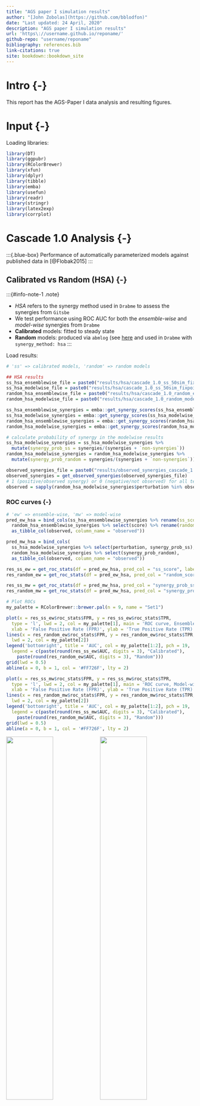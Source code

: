 ```yaml
---
title: "AGS paper I simulation results"
author: "[John Zobolas](https://github.com/bblodfon)"
date: "Last updated: 24 April, 2020"
description: "AGS paper I simulation results"
url: 'https\://username.github.io/reponame/'
github-repo: "username/reponame"
bibliography: references.bib
link-citations: true
site: bookdown::bookdown_site
---
```


# Intro {-}

This report has the AGS-Paper I data analysis and resulting figures.

# Input {-}

Loading libraries:

```r
library(DT)
library(ggpubr)
library(RColorBrewer)
library(xfun)
library(dplyr)
library(tibble)
library(emba)
library(usefun)
library(readr)
library(stringr)
library(latex2exp)
library(corrplot)
```

# Cascade 1.0 Analysis {-}

:::{.blue-box}
Performance of automatically parameterized models against published data in [@Flobak2015]
:::

## Calibrated vs Random (HSA) {-}

:::{#info-note-1 .note}
- *HSA* refers to the synergy method used in `Drabme` to assess the synergies from `Gitsbe`
- We test performance using ROC AUC for both the *ensemble-wise* and *model-wise* synergies from `Drabme`
- **Calibrated** models: fitted to steady state
- **Random** models: produced via `abmlog` (see [here](#random-model-results) and used in `Drabme` with `synergy_method: hsa`
:::

Load results:

```r
# 'ss' => calibrated models, 'random' => random models

## HSA results
ss_hsa_ensemblewise_file = paste0("results/hsa/cascade_1.0_ss_50sim_fixpoints_ensemblewise_synergies.tab")
ss_hsa_modelwise_file = paste0("results/hsa/cascade_1.0_ss_50sim_fixpoints_modelwise_synergies.tab")
random_hsa_ensemblewise_file = paste0("results/hsa/cascade_1.0_random_ensemblewise_synergies.tab")
random_hsa_modelwise_file = paste0("results/hsa/cascade_1.0_random_modelwise_synergies.tab")

ss_hsa_ensemblewise_synergies = emba::get_synergy_scores(ss_hsa_ensemblewise_file)
ss_hsa_modelwise_synergies = emba::get_synergy_scores(ss_hsa_modelwise_file, file_type = "modelwise")
random_hsa_ensemblewise_synergies = emba::get_synergy_scores(random_hsa_ensemblewise_file)
random_hsa_modelwise_synergies = emba::get_synergy_scores(random_hsa_modelwise_file, file_type = "modelwise")

# calculate probability of synergy in the modelwise results
ss_hsa_modelwise_synergies = ss_hsa_modelwise_synergies %>% 
  mutate(synergy_prob_ss = synergies/(synergies + `non-synergies`))
random_hsa_modelwise_synergies = random_hsa_modelwise_synergies %>%
  mutate(synergy_prob_random = synergies/(synergies + `non-synergies`))

observed_synergies_file = paste0("results/observed_synergies_cascade_1.0")
observed_synergies = get_observed_synergies(observed_synergies_file)
# 1 (positive/observed synergy) or 0 (negative/not observed) for all tested drug combinations
observed = sapply(random_hsa_modelwise_synergies$perturbation %in% observed_synergies, as.integer)
```

### ROC curves {-}


```r
# 'ew' => ensemble-wise, 'mw' => model-wise
pred_ew_hsa = bind_cols(ss_hsa_ensemblewise_synergies %>% rename(ss_score = score), 
  random_hsa_ensemblewise_synergies %>% select(score) %>% rename(random_score = score), 
  as_tibble_col(observed, column_name = "observed"))

pred_mw_hsa = bind_cols(
  ss_hsa_modelwise_synergies %>% select(perturbation, synergy_prob_ss),
  random_hsa_modelwise_synergies %>% select(synergy_prob_random),
  as_tibble_col(observed, column_name = "observed"))

res_ss_ew = get_roc_stats(df = pred_ew_hsa, pred_col = "ss_score", label_col = "observed")
res_random_ew = get_roc_stats(df = pred_ew_hsa, pred_col = "random_score", label_col = "observed")

res_ss_mw = get_roc_stats(df = pred_mw_hsa, pred_col = "synergy_prob_ss", label_col = "observed", direction = ">")
res_random_mw = get_roc_stats(df = pred_mw_hsa, pred_col = "synergy_prob_random", label_col = "observed", direction = ">")

# Plot ROCs
my_palette = RColorBrewer::brewer.pal(n = 9, name = "Set1")

plot(x = res_ss_ew$roc_stats$FPR, y = res_ss_ew$roc_stats$TPR,
  type = 'l', lwd = 2, col = my_palette[1], main = 'ROC curve, Ensemble-wise synergies (HSA)',
  xlab = 'False Positive Rate (FPR)', ylab = 'True Positive Rate (TPR)')
lines(x = res_random_ew$roc_stats$FPR, y = res_random_ew$roc_stats$TPR, 
  lwd = 2, col = my_palette[2])
legend('bottomright', title = 'AUC', col = my_palette[1:2], pch = 19,
  legend = c(paste(round(res_ss_ew$AUC, digits = 3), "Calibrated"), 
    paste(round(res_random_ew$AUC, digits = 3), "Random")))
grid(lwd = 0.5)
abline(a = 0, b = 1, col = '#FF726F', lty = 2)

plot(x = res_ss_mw$roc_stats$FPR, y = res_ss_mw$roc_stats$TPR,
  type = 'l', lwd = 2, col = my_palette[1], main = 'ROC curve, Model-wise synergies (HSA)',
  xlab = 'False Positive Rate (FPR)', ylab = 'True Positive Rate (TPR)')
lines(x = res_random_mw$roc_stats$FPR, y = res_random_mw$roc_stats$TPR, 
  lwd = 2, col = my_palette[2])
legend('bottomright', title = 'AUC', col = my_palette[1:2], pch = 19,
  legend = c(paste(round(res_ss_mw$AUC, digits = 3), "Calibrated"), 
    paste(round(res_random_mw$AUC, digits = 3), "Random")))
grid(lwd = 0.5)
abline(a = 0, b = 1, col = '#FF726F', lty = 2)
```

<img src="index_files/figure-html/ROC HSA Cascade 1.0-1.png" width="50%" /><img src="index_files/figure-html/ROC HSA Cascade 1.0-2.png" width="50%" />

### ROC AUC sensitivity {-}

:::{#roc-combine-1 .blue-box}
- Investigate **combining the synergy results of calibrated and random models**
  - How information from the 'random' models is augmenting calibrated (to steady state) results?
- **Ensemble-wise** scenario: $score = calibrated + \beta \times random$
  - $\beta \rightarrow +\infty$: mostly **random model predictions**
  - $\beta \rightarrow -\infty$: mostly **reverse random model predictions**
- **Model-wise** scenario: $(1-w) \times prob_{ss} + w \times prob_{rand}, w \in[0,1]$
  - $w=0$: only calibrated model predictions
  - $w=1$: only random model predictions
:::


```r
# Ensemble-wise
betas = seq(from = -20, to = 20, by = 0.1)

auc_values_ew = sapply(betas, function(beta) {
  pred_ew_hsa = pred_ew_hsa %>% mutate(combined_score = ss_score + beta * random_score)
  res = get_roc_stats(df = pred_ew_hsa, pred_col = "combined_score", label_col = "observed")
  auc_value = res$AUC
})

df_ew = as_tibble(cbind(betas, auc_values_ew))

ggline(data = df_ew, x = "betas", y = "auc_values_ew", numeric.x.axis = TRUE,
  plot_type = "l", xlab = TeX("$\\beta$"), ylab = "AUC (Area Under ROC Curve)",
  title = TeX("AUC sensitivity to $\\beta$ parameter: $calibrated + \\beta \\times random$"),
  color = my_palette[2]) + geom_vline(xintercept = 0) + grids()
```

<img src="index_files/figure-html/AUC sensitivity (HSA, cascade 1.0)-1.png" width="80%" style="display: block; margin: auto;" />

```r
# Model-wise
weights = seq(from = 0, to = 1, by = 0.05)

auc_values_mw = sapply(weights, function(w) {
  pred_mw_hsa = pred_mw_hsa %>% 
    mutate(weighted_prob = (1 - w) * pred_mw_hsa$synergy_prob_ss + w * pred_mw_hsa$synergy_prob_random)
  res = get_roc_stats(df = pred_mw_hsa, pred_col = "weighted_prob", label_col = "observed", direction = ">")
  auc_value = res$AUC
})

df_mw = as_tibble(cbind(weights, auc_values_mw))

ggline(data = df_mw, x = "weights", y = "auc_values_mw", numeric.x.axis = TRUE,
  plot_type = "l", xlab = TeX("weight $w$"), ylab = "AUC (Area Under ROC Curve)",
  title = TeX("AUC sensitivity to weighted average score: $(1-w) \\times prob_{ss} + w \\times prob_{rand}$"),
  color = my_palette[3]) + grids()
```

<img src="index_files/figure-html/AUC sensitivity (HSA, cascade 1.0)-2.png" width="80%" style="display: block; margin: auto;" />

:::{.green-box}
- Symmetricity (Ensemble-wise): $AUC_{\beta \rightarrow +\infty} + AUC_{\beta \rightarrow -\infty} \approx 1$
- Random models perform worse than calibrated ones
- There are $\beta$ values that can boost the predictive performance of the combined synergy classifier but no $w$ weight in the model-wise case
:::

## Calibrated vs Random (Bliss) {-}

:::{#info-note-2 .note}
- *Bliss* refers to the synergy method used in `Drabme` to assess the synergies from `Gitsbe`
- We test performance using ROC AUC for both the *ensemble-wise* and *model-wise* synergies from `Drabme`
- **Calibrated** models: fitted to steady state
- **Random** models: produced via `abmlog` (see [here](#random-model-results) and used in `Drabme` with `synergy_method: bliss`
:::

Load results:

```r
# 'ss' => calibrated models, 'random' => random models

## Bliss results
ss_bliss_ensemblewise_file = paste0("results/bliss/cascade_1.0_ss_50sim_fixpoints_ensemblewise_synergies.tab")
ss_bliss_modelwise_file = paste0("results/bliss/cascade_1.0_ss_50sim_fixpoints_modelwise_synergies.tab")
random_bliss_ensemblewise_file = paste0("results/bliss/cascade_1.0_random_bliss_ensemblewise_synergies.tab")
random_bliss_modelwise_file = paste0("results/bliss/cascade_1.0_random_bliss_modelwise_synergies.tab")

ss_bliss_ensemblewise_synergies = emba::get_synergy_scores(ss_bliss_ensemblewise_file)
ss_bliss_modelwise_synergies = emba::get_synergy_scores(ss_bliss_modelwise_file, file_type = "modelwise")
random_bliss_ensemblewise_synergies = emba::get_synergy_scores(random_bliss_ensemblewise_file)
random_bliss_modelwise_synergies = emba::get_synergy_scores(random_bliss_modelwise_file, file_type = "modelwise")

# calculate probability of synergy in the modelwise results
ss_bliss_modelwise_synergies = ss_bliss_modelwise_synergies %>% 
  mutate(synergy_prob_ss = synergies/(synergies + `non-synergies`))
random_bliss_modelwise_synergies = random_bliss_modelwise_synergies %>%
  mutate(synergy_prob_random = synergies/(synergies + `non-synergies`))
```

### ROC curves {-}


```r
# 'ew' => ensemble-wise, 'mw' => model-wise
pred_ew_bliss = bind_cols(ss_bliss_ensemblewise_synergies %>% rename(ss_score = score), 
  random_bliss_ensemblewise_synergies %>% select(score) %>% rename(random_score = score), 
  as_tibble_col(observed, column_name = "observed"))

pred_mw_bliss = bind_cols(
  ss_bliss_modelwise_synergies %>% select(perturbation, synergy_prob_ss),
  random_bliss_modelwise_synergies %>% select(synergy_prob_random),
  as_tibble_col(observed, column_name = "observed"))

res_ss_ew = get_roc_stats(df = pred_ew_bliss, pred_col = "ss_score", label_col = "observed")
res_random_ew = get_roc_stats(df = pred_ew_bliss, pred_col = "random_score", label_col = "observed")

res_ss_mw = get_roc_stats(df = pred_mw_bliss, pred_col = "synergy_prob_ss", label_col = "observed", direction = ">")
res_random_mw = get_roc_stats(df = pred_mw_bliss, pred_col = "synergy_prob_random", label_col = "observed", direction = ">")

# Plot ROCs
plot(x = res_ss_ew$roc_stats$FPR, y = res_ss_ew$roc_stats$TPR,
  type = 'l', lwd = 2, col = my_palette[1], main = 'ROC curve, Ensemble-wise synergies (Bliss)',
  xlab = 'False Positive Rate (FPR)', ylab = 'True Positive Rate (TPR)')
lines(x = res_random_ew$roc_stats$FPR, y = res_random_ew$roc_stats$TPR, 
  lwd = 2, col = my_palette[2])
legend('bottomright', title = 'AUC', col = my_palette[1:2], pch = 19,
  legend = c(paste(round(res_ss_ew$AUC, digits = 3), "Calibrated"), 
    paste(round(res_random_ew$AUC, digits = 3), "Random")))
grid(lwd = 0.5)
abline(a = 0, b = 1, col = '#FF726F', lty = 2)

plot(x = res_ss_mw$roc_stats$FPR, y = res_ss_mw$roc_stats$TPR,
  type = 'l', lwd = 2, col = my_palette[1], main = 'ROC curve, Model-wise synergies (Bliss)',
  xlab = 'False Positive Rate (FPR)', ylab = 'True Positive Rate (TPR)')
lines(x = res_random_mw$roc_stats$FPR, y = res_random_mw$roc_stats$TPR, 
  lwd = 2, col = my_palette[2])
legend('bottomright', title = 'AUC', col = my_palette[1:2], pch = 19,
  legend = c(paste(round(res_ss_mw$AUC, digits = 3), "Calibrated"), 
    paste(round(res_random_mw$AUC, digits = 3), "Random")))
grid(lwd = 0.5)
abline(a = 0, b = 1, col = '#FF726F', lty = 2)
```

<img src="index_files/figure-html/ROC Bliss Cascade 1.0-1.png" width="50%" /><img src="index_files/figure-html/ROC Bliss Cascade 1.0-2.png" width="50%" />

### ROC AUC sensitivity {-}

Investigate same thing as described in [here](#roc-combine-1).


```r
# Ensemble-wise
betas = seq(from = -20, to = 20, by = 0.1)

auc_values_ew = sapply(betas, function(beta) {
  pred_ew_bliss = pred_ew_bliss %>% mutate(combined_score = ss_score + beta * random_score)
  res = get_roc_stats(df = pred_ew_bliss, pred_col = "combined_score", label_col = "observed")
  auc_value = res$AUC
})

df_ew = as_tibble(cbind(betas, auc_values_ew))

ggline(data = df_ew, x = "betas", y = "auc_values_ew", numeric.x.axis = TRUE,
  plot_type = "l", xlab = TeX("$\\beta$"), ylab = "AUC (Area Under ROC Curve)",
  title = TeX("AUC sensitivity to $\\beta$ parameter: $calibrated + \\beta \\times random$"),
  color = my_palette[2]) + geom_vline(xintercept = 0) + grids()
```

<img src="index_files/figure-html/AUC sensitivity (Bliss, cascade 1.0)-1.png" width="80%" style="display: block; margin: auto;" />

```r
# Model-wise
weights = seq(from = 0, to = 1, by = 0.05)

auc_values_mw = sapply(weights, function(w) {
  pred_mw_bliss = pred_mw_bliss %>% 
    mutate(weighted_prob = (1 - w) * pred_mw_bliss$synergy_prob_ss + w * pred_mw_bliss$synergy_prob_random)
  res = get_roc_stats(df = pred_mw_bliss, pred_col = "weighted_prob", label_col = "observed", direction = ">")
  auc_value = res$AUC
})

df_mw = as_tibble(cbind(weights, auc_values_mw))

ggline(data = df_mw, x = "weights", y = "auc_values_mw", numeric.x.axis = TRUE,
  plot_type = "l", xlab = TeX("weight $w$"), ylab = "AUC (Area Under ROC Curve)",
  title = TeX("AUC sensitivity to weighted average score: $(1-w) \\times prob_{ss} + w \\times prob_{rand}$"),
  color = my_palette[3]) + grids()
```

<img src="index_files/figure-html/AUC sensitivity (Bliss, cascade 1.0)-2.png" width="80%" style="display: block; margin: auto;" />

:::{.green-box}
- Symmetricity (Ensemble-wise): $AUC_{\beta \rightarrow +\infty} + AUC_{\beta \rightarrow -\infty} \approx 1$
- Random models perform worse than calibrated ones
- There are $\beta$ values that can boost the predictive performance of the combined synergy classifier but no $w$ weight in the model-wise case
:::

## Correlation {-}

We test for correlation between all the results shown in the ROC curves.
This means *ensemble-wise* vs *model-wise*, *random* models vs *calibrated (ss)* models and *HSA* vs *Bliss* synergy assessment.
*P-values* are represented at 3 significant levels: $0.05, 0.01, 0.001$ (\*, \*\*, \*\*\*)


```r
synergy_scores = bind_cols(
  pred_ew_hsa %>% select(ss_score, random_score) %>% rename(ss_ensemble_hsa = ss_score, random_ensemble_hsa = random_score),
  pred_ew_bliss %>% select(ss_score, random_score) %>% rename(ss_ensemble_bliss = ss_score, random_ensemble_bliss = random_score),
  pred_mw_hsa %>% select(synergy_prob_ss, synergy_prob_random) %>% 
    rename(ss_modelwise_hsa = synergy_prob_ss, random_modelwise_hsa = synergy_prob_random),
  pred_mw_bliss %>% select(synergy_prob_ss, synergy_prob_random) %>% 
    rename(ss_modelwise_bliss = synergy_prob_ss, random_modelwise_bliss = synergy_prob_random)
  )

M = cor(synergy_scores)
res = cor.mtest(synergy_scores)
corrplot(corr = M, type = "upper", p.mat = res$p, sig.level = c(.001, .01, .05), 
  pch.cex = 1.5, pch.col = "white", insig = "label_sig", tl.col = "black", tl.srt = 45)
```

<img src="index_files/figure-html/Correlation of ROC results (Cascade 1.0)-1.png" width="2100" />

:::{.green-box}
- **HSA and Bliss results correlate** for both the model-wise and the ensemble-wise results
- **Model-wise results are in general different than the ensemble-wise ones**. 
Only strong correlation is seen between the random models and not the calibrated ones.
:::

## Fitness Evolution {-}

Results are from the simulation result with $50$ Gitsbe simulations, fitting to steady state (**calibrated models**) and *HSA* Drabme synergy assessment.
We show only $10$ simulations - the first ones that spanned the maximum defined generations in the configuration ($20$), meaning that they did not surpass the target fitness threhold specified ($0.99$).
Each data point is the average fitness in that generation out of $20$ models.


```r
fitness_summary_file = paste0("results/hsa/cascade_1.0_ss_50sim_fixpoints_summary.txt")

read_summary_file = function(file_name) {
  lines = readr::read_lines(file = fitness_summary_file, skip = 5, skip_empty_rows = TRUE)
  
  data_list = list()
  index = 1
  
  gen_fit_list = list()
  gen_index = 1
  for (line_index in 1:length(lines)) {
    line = lines[line_index]
    if (stringr::str_detect(string = line, pattern = "Simulation")) {
      data_list[[index]] = bind_cols(gen_fit_list)
      index = index + 1
      
      gen_fit_list = list()
      gen_index = 1
    } else { # read fitness values
      gen_fit_list[[gen_index]] = as_tibble_col(as.numeric(unlist(strsplit(line, split = '\t'))))
      gen_index = gen_index + 1
    }
  }
  
  # add the last simulation's values
  data_list[[index]] = bind_cols(gen_fit_list)
  
  return(data_list)
}

fit_res = read_summary_file(file_name = fitness_summary_file)

first_sim_data = colMeans(fit_res[[1]])
plot(1:length(first_sim_data), y = first_sim_data, ylim = c(0,1), 
  xlim = c(0,20), type = 'l', lwd = 1.5, 
  main = 'Fitness vs Generation (10 Simulations)', xlab = 'Generations', 
  ylab = 'Average Fitness', col = usefun:::colors.100[1])
index = 2
for (fit_data in fit_res) {
  if (index > 10) break
  if (ncol(fit_data) != 20) next
  mean_fit_per_gen = colMeans(fit_data)
  lines(x = 1:length(mean_fit_per_gen), y = mean_fit_per_gen, lwd = 1.5,
    col = usefun:::colors.100[index])
  index = index + 1
}
grid(lwd = 0.5)
```

<img src="index_files/figure-html/fitness evolution-1.png" width="2100" style="display: block; margin: auto;" />


# Cascade 2.0 Analysis {-}

:::{.blue-box}
Performance of automatically parameterized models against a new dataset (SINTEF, AGS only)
:::

## Calibrated vs Random (HSA) {-}

:::{#info-note-1 .note}
- *HSA* refers to the synergy method used in `Drabme` to assess the synergies from `Gitsbe`
- We test performance using ROC AUC for both the *ensemble-wise* and *model-wise* synergies from `Drabme`
- **Calibrated** models: fitted to steady state
- **Random** models: produced via `abmlog` (see [here](#random-model-results) and used in `Drabme` with `synergy_method: hsa`
:::

Load results:


```r
# 'ss' => calibrated models, 'random' => random models

## HSA results
ss_hsa_ensemblewise_5sim_file = paste0("results/hsa/cascade_2.0_ss_5sim_fixpoints_ensemblewise_synergies.tab")
ss_hsa_modelwise_5sim_file = paste0("results/hsa/cascade_2.0_ss_5sim_fixpoints_modelwise_synergies.tab")
ss_hsa_ensemblewise_50sim_file = paste0("results/hsa/cascade_2.0_ss_50sim_fixpoints_ensemblewise_synergies.tab")
ss_hsa_modelwise_50sim_file = paste0("results/hsa/cascade_2.0_ss_50sim_fixpoints_modelwise_synergies.tab")
ss_hsa_ensemblewise_100sim_file = paste0("results/hsa/cascade_2.0_ss_100sim_fixpoints_ensemblewise_synergies.tab")
ss_hsa_modelwise_100sim_file = paste0("results/hsa/cascade_2.0_ss_100sim_fixpoints_modelwise_synergies.tab")
ss_hsa_ensemblewise_150sim_file = paste0("results/hsa/cascade_2.0_ss_150sim_fixpoints_ensemblewise_synergies.tab")
ss_hsa_modelwise_150sim_file = paste0("results/hsa/cascade_2.0_ss_150sim_fixpoints_modelwise_synergies.tab")
ss_hsa_ensemblewise_200sim_file = paste0("results/hsa/cascade_2.0_ss_200sim_fixpoints_ensemblewise_synergies.tab")
ss_hsa_modelwise_200sim_file = paste0("results/hsa/cascade_2.0_ss_200sim_fixpoints_modelwise_synergies.tab")
random_hsa_ensemblewise_file = paste0("results/hsa/cascade_2.0_random_ensemblewise_synergies.tab")
random_hsa_modelwise_file = paste0("results/hsa/cascade_2.0_random_modelwise_synergies.tab")

ss_hsa_ensemblewise_synergies_5sim = emba::get_synergy_scores(ss_hsa_ensemblewise_5sim_file)
ss_hsa_modelwise_synergies_5sim = emba::get_synergy_scores(ss_hsa_modelwise_5sim_file, file_type = "modelwise")
ss_hsa_ensemblewise_synergies_50sim = emba::get_synergy_scores(ss_hsa_ensemblewise_50sim_file)
ss_hsa_modelwise_synergies_50sim = emba::get_synergy_scores(ss_hsa_modelwise_50sim_file, file_type = "modelwise")
ss_hsa_ensemblewise_synergies_100sim = emba::get_synergy_scores(ss_hsa_ensemblewise_100sim_file)
ss_hsa_modelwise_synergies_100sim = emba::get_synergy_scores(ss_hsa_modelwise_100sim_file, file_type = "modelwise")
ss_hsa_ensemblewise_synergies_150sim = emba::get_synergy_scores(ss_hsa_ensemblewise_150sim_file)
ss_hsa_modelwise_synergies_150sim = emba::get_synergy_scores(ss_hsa_modelwise_150sim_file, file_type = "modelwise")
ss_hsa_ensemblewise_synergies_200sim = emba::get_synergy_scores(ss_hsa_ensemblewise_200sim_file)
ss_hsa_modelwise_synergies_200sim = emba::get_synergy_scores(ss_hsa_modelwise_200sim_file, file_type = "modelwise")
random_hsa_ensemblewise_synergies = emba::get_synergy_scores(random_hsa_ensemblewise_file)
random_hsa_modelwise_synergies = emba::get_synergy_scores(random_hsa_modelwise_file, file_type = "modelwise")

# calculate probability of synergy in the modelwise results
ss_hsa_modelwise_synergies_5sim = ss_hsa_modelwise_synergies_5sim %>% 
  mutate(synergy_prob_ss = synergies/(synergies + `non-synergies`))
ss_hsa_modelwise_synergies_50sim = ss_hsa_modelwise_synergies_50sim %>% 
  mutate(synergy_prob_ss = synergies/(synergies + `non-synergies`))
ss_hsa_modelwise_synergies_100sim = ss_hsa_modelwise_synergies_100sim %>% 
  mutate(synergy_prob_ss = synergies/(synergies + `non-synergies`))
ss_hsa_modelwise_synergies_150sim = ss_hsa_modelwise_synergies_150sim %>% 
  mutate(synergy_prob_ss = synergies/(synergies + `non-synergies`))
ss_hsa_modelwise_synergies_200sim = ss_hsa_modelwise_synergies_200sim %>% 
  mutate(synergy_prob_ss = synergies/(synergies + `non-synergies`))
random_hsa_modelwise_synergies = random_hsa_modelwise_synergies %>%
  mutate(synergy_prob_random = synergies/(synergies + `non-synergies`))

observed_synergies_file = paste0("results/observed_synergies_cascade_2.0")
observed_synergies = get_observed_synergies(observed_synergies_file)
# 1 (positive/observed synergy) or 0 (negative/not observed) for all tested drug combinations
observed = sapply(random_hsa_modelwise_synergies$perturbation %in% observed_synergies, as.integer)
```

### ROC curves {-}


```r
# 'ew' => ensemble-wise, 'mw' => model-wise
pred_ew_hsa = bind_cols(ss_hsa_ensemblewise_synergies_5sim %>% rename(ss_score_5sim = score), 
  ss_hsa_ensemblewise_synergies_50sim %>% select(score) %>% rename(ss_score_50sim = score),
  ss_hsa_ensemblewise_synergies_100sim %>% select(score) %>% rename(ss_score_100sim = score),
  ss_hsa_ensemblewise_synergies_150sim %>% select(score) %>% rename(ss_score_150sim = score),
  ss_hsa_ensemblewise_synergies_200sim %>% select(score) %>% rename(ss_score_200sim = score),
  random_hsa_ensemblewise_synergies %>% select(score) %>% rename(random_score = score), 
  as_tibble_col(observed, column_name = "observed"))

pred_mw_hsa = bind_cols(
  ss_hsa_modelwise_synergies_5sim %>% select(perturbation, synergy_prob_ss) %>% rename(synergy_prob_ss_5sim = synergy_prob_ss),
  ss_hsa_modelwise_synergies_50sim %>% select(synergy_prob_ss) %>% rename(synergy_prob_ss_50sim = synergy_prob_ss),
  ss_hsa_modelwise_synergies_100sim %>% select(synergy_prob_ss) %>% rename(synergy_prob_ss_100sim = synergy_prob_ss),
  ss_hsa_modelwise_synergies_150sim %>% select(synergy_prob_ss) %>% rename(synergy_prob_ss_150sim = synergy_prob_ss),
  ss_hsa_modelwise_synergies_200sim %>% select(synergy_prob_ss) %>% rename(synergy_prob_ss_200sim = synergy_prob_ss),
  random_hsa_modelwise_synergies %>% select(synergy_prob_random),
  as_tibble_col(observed, column_name = "observed"))

res_ss_ew_5sim = get_roc_stats(df = pred_ew_hsa, pred_col = "ss_score_5sim", label_col = "observed")
res_ss_ew_50sim = get_roc_stats(df = pred_ew_hsa, pred_col = "ss_score_50sim", label_col = "observed")
res_ss_ew_100sim = get_roc_stats(df = pred_ew_hsa, pred_col = "ss_score_100sim", label_col = "observed")
res_ss_ew_150sim = get_roc_stats(df = pred_ew_hsa, pred_col = "ss_score_150sim", label_col = "observed")
res_ss_ew_200sim = get_roc_stats(df = pred_ew_hsa, pred_col = "ss_score_200sim", label_col = "observed")
res_random_ew = get_roc_stats(df = pred_ew_hsa, pred_col = "random_score", label_col = "observed")

res_ss_mw_5sim = get_roc_stats(df = pred_mw_hsa, pred_col = "synergy_prob_ss_5sim", label_col = "observed", direction = ">")
res_ss_mw_50sim = get_roc_stats(df = pred_mw_hsa, pred_col = "synergy_prob_ss_50sim", label_col = "observed", direction = ">")
res_ss_mw_100sim = get_roc_stats(df = pred_mw_hsa, pred_col = "synergy_prob_ss_100sim", label_col = "observed", direction = ">")
res_ss_mw_150sim = get_roc_stats(df = pred_mw_hsa, pred_col = "synergy_prob_ss_150sim", label_col = "observed", direction = ">")
res_ss_mw_200sim = get_roc_stats(df = pred_mw_hsa, pred_col = "synergy_prob_ss_200sim", label_col = "observed", direction = ">")
res_random_mw = get_roc_stats(df = pred_mw_hsa, pred_col = "synergy_prob_random", label_col = "observed", direction = ">")

# Plot ROCs
my_palette = RColorBrewer::brewer.pal(n = 9, name = "Set1")

plot(x = res_ss_ew_5sim$roc_stats$FPR, y = res_ss_ew_5sim$roc_stats$TPR,
  type = 'l', lwd = 2, col = my_palette[1], main = 'ROC curve, Ensemble-wise synergies (HSA)',
  xlab = 'False Positive Rate (FPR)', ylab = 'True Positive Rate (TPR)')
lines(x = res_ss_ew_50sim$roc_stats$FPR, y = res_ss_ew_50sim$roc_stats$TPR, 
  lwd = 2, col = my_palette[2])
lines(x = res_ss_ew_100sim$roc_stats$FPR, y = res_ss_ew_100sim$roc_stats$TPR, 
  lwd = 2, col = my_palette[3])
lines(x = res_ss_ew_150sim$roc_stats$FPR, y = res_ss_ew_150sim$roc_stats$TPR, 
  lwd = 2, col = my_palette[4])
lines(x = res_ss_ew_200sim$roc_stats$FPR, y = res_ss_ew_200sim$roc_stats$TPR, 
  lwd = 2, col = my_palette[5])
lines(x = res_random_ew$roc_stats$FPR, y = res_random_ew$roc_stats$TPR, 
  lwd = 2, col = my_palette[6])
legend('bottomright', title = 'AUC', col = my_palette[1:6], pch = 19,
  legend = c(paste(round(res_ss_ew_5sim$AUC, digits = 3), "Calibrated (5 sim)"),
    paste(round(res_ss_ew_50sim$AUC, digits = 3), "Calibrated (50 sim)"),
    paste(round(res_ss_ew_100sim$AUC, digits = 3), "Calibrated (100 sim)"),
    paste(round(res_ss_ew_150sim$AUC, digits = 3), "Calibrated (150 sim)"),
    paste(round(res_ss_ew_200sim$AUC, digits = 3), "Calibrated (200 sim)"),
    paste(round(res_random_ew$AUC, digits = 3), "Random")), cex = 0.9)
grid(lwd = 0.5)
abline(a = 0, b = 1, col = '#FF726F', lty = 2)

plot(x = res_ss_mw_5sim$roc_stats$FPR, y = res_ss_mw_5sim$roc_stats$TPR,
  type = 'l', lwd = 2, col = my_palette[1], main = 'ROC curve, Model-wise synergies (HSA)',
  xlab = 'False Positive Rate (FPR)', ylab = 'True Positive Rate (TPR)')
lines(x = res_ss_mw_50sim$roc_stats$FPR, y = res_ss_mw_50sim$roc_stats$TPR, 
  lwd = 2, col = my_palette[2])
lines(x = res_ss_mw_100sim$roc_stats$FPR, y = res_ss_mw_100sim$roc_stats$TPR, 
  lwd = 2, col = my_palette[3])
lines(x = res_ss_mw_150sim$roc_stats$FPR, y = res_ss_mw_150sim$roc_stats$TPR, 
  lwd = 2, col = my_palette[4])
lines(x = res_ss_mw_200sim$roc_stats$FPR, y = res_ss_mw_200sim$roc_stats$TPR, 
  lwd = 2, col = my_palette[5])
lines(x = res_random_mw$roc_stats$FPR, y = res_random_mw$roc_stats$TPR, 
  lwd = 2, col = my_palette[6])
legend('bottomright', title = 'AUC', col = my_palette[1:6], pch = 19,
  legend = c(paste(round(res_ss_mw_5sim$AUC, digits = 3), "Calibrated (5 sim)"),
    paste(round(res_ss_mw_50sim$AUC, digits = 3), "Calibrated (50 sim)"),
    paste(round(res_ss_mw_100sim$AUC, digits = 3), "Calibrated (100 sim)"),
    paste(round(res_ss_mw_150sim$AUC, digits = 3), "Calibrated (150 sim)"),
    paste(round(res_ss_mw_200sim$AUC, digits = 3), "Calibrated (200 sim)"),
    paste(round(res_random_mw$AUC, digits = 3), "Random")), cex = 0.9)
grid(lwd = 0.5)
abline(a = 0, b = 1, col = '#FF726F', lty = 2)
```

<img src="index_files/figure-html/ROC HSA Cascade 2.0-1.png" width="50%" /><img src="index_files/figure-html/ROC HSA Cascade 2.0-2.png" width="50%" />

:::{.green-box}
- Model-wise results *scale* with respect to the number of `Gitsbe` simulations (more **calibrated** models, better performance).
:::

### ROC AUC sensitivity {-}

Investigate same thing as described in [here](#roc-combine-1).
We will combine the synergy scores from the random simulations with the results from the $50$ Gitsbe simulations.


```r
# Ensemble-wise
betas = seq(from = -10, to = 10, by = 0.1)

auc_values_ew = sapply(betas, function(beta) {
  pred_ew_hsa = pred_ew_hsa %>% mutate(combined_score = ss_score_50sim + beta * random_score)
  res = get_roc_stats(df = pred_ew_hsa, pred_col = "combined_score", label_col = "observed")
  auc_value = res$AUC
})

df_ew = as_tibble(cbind(betas, auc_values_ew))

ggline(data = df_ew, x = "betas", y = "auc_values_ew", numeric.x.axis = TRUE,
  plot_type = "l", xlab = TeX("$\\beta$"), ylab = "AUC (Area Under ROC Curve)",
  title = TeX("AUC sensitivity to $\\beta$ parameter: $calibrated + \\beta \\times random$"),
  color = my_palette[2]) + geom_vline(xintercept = 0) + grids()
```

<img src="index_files/figure-html/AUC sensitivity (HSA, cascade 2.0)-1.png" width="80%" style="display: block; margin: auto;" />

```r
# Model-wise
weights = seq(from = 0, to = 1, by = 0.05)

auc_values_mw = sapply(weights, function(w) {
  pred_mw_hsa = pred_mw_hsa %>% 
    mutate(weighted_prob = (1 - w) * pred_mw_hsa$synergy_prob_ss_50sim + w * pred_mw_hsa$synergy_prob_random)
  res = get_roc_stats(df = pred_mw_hsa, pred_col = "weighted_prob", label_col = "observed", direction = ">")
  auc_value = res$AUC
})

df_mw = as_tibble(cbind(weights, auc_values_mw))

ggline(data = df_mw, x = "weights", y = "auc_values_mw", numeric.x.axis = TRUE,
  plot_type = "l", xlab = TeX("weight $w$"), ylab = "AUC (Area Under ROC Curve)",
  title = TeX("AUC sensitivity to weighted average score: $(1-w) \\times prob_{ss} + w \\times prob_{rand}$"),
  color = my_palette[3]) + grids() #+ ylim(0.4, 0.9)
```

<img src="index_files/figure-html/AUC sensitivity (HSA, cascade 2.0)-2.png" width="80%" style="display: block; margin: auto;" />

:::{.green-box}
- Symmetricity (Ensemble-wise): $AUC_{\beta \rightarrow +\infty} + AUC_{\beta \rightarrow -\infty} \approx 1$
- Random models perform worse than calibrated ones (though difference is very small)
- There are $\beta$ values that can boost the predictive performance of the combined synergy classifier and a $w$ weight in the model-wise case (though the significance in performance gain is negligible).
:::

## Calibrated vs Random (Bliss) {-}

:::{#info-note-2 .note}
- *Bliss* refers to the synergy method used in `Drabme` to assess the synergies from `Gitsbe`
- We test performance using ROC AUC for both the *ensemble-wise* and *model-wise* synergies from `Drabme`
- **Calibrated** models: fitted to steady state
- **Random** models: produced via `abmlog` (see [here](#random-model-results) and used in `Drabme` with `synergy_method: bliss`
:::

Load results:

```r
# 'ss' => calibrated models, 'random' => random models

## Bliss results
ss_bliss_ensemblewise_10sim_file = paste0("results/bliss/cascade_2.0_ss_10sim_fixpoints_ensemblewise_synergies.tab")
ss_bliss_modelwise_10sim_file = paste0("results/bliss/cascade_2.0_ss_10sim_fixpoints_modelwise_synergies.tab")
ss_bliss_ensemblewise_30sim_file = paste0("results/bliss/cascade_2.0_ss_30sim_fixpoints_ensemblewise_synergies.tab")
ss_bliss_modelwise_30sim_file = paste0("results/bliss/cascade_2.0_ss_30sim_fixpoints_modelwise_synergies.tab")
ss_bliss_ensemblewise_50sim_file = paste0("results/bliss/cascade_2.0_ss_50sim_fixpoints_ensemblewise_synergies.tab")
ss_bliss_modelwise_50sim_file = paste0("results/bliss/cascade_2.0_ss_50sim_fixpoints_modelwise_synergies.tab")
ss_bliss_ensemblewise_70sim_file = paste0("results/bliss/cascade_2.0_ss_70sim_fixpoints_ensemblewise_synergies.tab")
ss_bliss_modelwise_70sim_file = paste0("results/bliss/cascade_2.0_ss_70sim_fixpoints_modelwise_synergies.tab")
ss_bliss_ensemblewise_100sim_file = paste0("results/bliss/cascade_2.0_ss_100sim_fixpoints_ensemblewise_synergies.tab")
ss_bliss_modelwise_100sim_file = paste0("results/bliss/cascade_2.0_ss_100sim_fixpoints_modelwise_synergies.tab")
ss_bliss_ensemblewise_150sim_file = paste0("results/bliss/cascade_2.0_ss_150sim_fixpoints_ensemblewise_synergies.tab")
ss_bliss_modelwise_150sim_file = paste0("results/bliss/cascade_2.0_ss_150sim_fixpoints_modelwise_synergies.tab")
ss_bliss_ensemblewise_200sim_file = paste0("results/bliss/cascade_2.0_ss_200sim_fixpoints_ensemblewise_synergies.tab")
ss_bliss_modelwise_200sim_file = paste0("results/bliss/cascade_2.0_ss_200sim_fixpoints_modelwise_synergies.tab")

random_bliss_ensemblewise_file = paste0("results/bliss/cascade_2.0_random_bliss_ensemblewise_synergies.tab")
random_bliss_modelwise_file = paste0("results/bliss/cascade_2.0_random_bliss_modelwise_synergies.tab")

ss_bliss_ensemblewise_synergies_10sim = emba::get_synergy_scores(ss_bliss_ensemblewise_10sim_file)
ss_bliss_modelwise_synergies_10sim = emba::get_synergy_scores(ss_bliss_modelwise_10sim_file, file_type = "modelwise")
ss_bliss_ensemblewise_synergies_30sim = emba::get_synergy_scores(ss_bliss_ensemblewise_30sim_file)
ss_bliss_modelwise_synergies_30sim = emba::get_synergy_scores(ss_bliss_modelwise_30sim_file, file_type = "modelwise")
ss_bliss_ensemblewise_synergies_50sim = emba::get_synergy_scores(ss_bliss_ensemblewise_50sim_file)
ss_bliss_modelwise_synergies_50sim = emba::get_synergy_scores(ss_bliss_modelwise_50sim_file, file_type = "modelwise")
ss_bliss_ensemblewise_synergies_70sim = emba::get_synergy_scores(ss_bliss_ensemblewise_70sim_file)
ss_bliss_modelwise_synergies_70sim = emba::get_synergy_scores(ss_bliss_modelwise_70sim_file, file_type = "modelwise")
ss_bliss_ensemblewise_synergies_100sim = emba::get_synergy_scores(ss_bliss_ensemblewise_100sim_file)
ss_bliss_modelwise_synergies_100sim = emba::get_synergy_scores(ss_bliss_modelwise_100sim_file, file_type = "modelwise")
ss_bliss_ensemblewise_synergies_150sim = emba::get_synergy_scores(ss_bliss_ensemblewise_150sim_file)
ss_bliss_modelwise_synergies_150sim = emba::get_synergy_scores(ss_bliss_modelwise_150sim_file, file_type = "modelwise")
ss_bliss_ensemblewise_synergies_200sim = emba::get_synergy_scores(ss_bliss_ensemblewise_200sim_file)
ss_bliss_modelwise_synergies_200sim = emba::get_synergy_scores(ss_bliss_modelwise_200sim_file, file_type = "modelwise")

random_bliss_ensemblewise_synergies = emba::get_synergy_scores(random_bliss_ensemblewise_file)
random_bliss_modelwise_synergies = emba::get_synergy_scores(random_bliss_modelwise_file, file_type = "modelwise")

# calculate probability of synergy in the modelwise results
ss_bliss_modelwise_synergies_10sim = ss_bliss_modelwise_synergies_10sim %>% 
  mutate(synergy_prob_ss = synergies/(synergies + `non-synergies`))
ss_bliss_modelwise_synergies_30sim = ss_bliss_modelwise_synergies_30sim %>% 
  mutate(synergy_prob_ss = synergies/(synergies + `non-synergies`))
ss_bliss_modelwise_synergies_50sim = ss_bliss_modelwise_synergies_50sim %>% 
  mutate(synergy_prob_ss = synergies/(synergies + `non-synergies`))
ss_bliss_modelwise_synergies_70sim = ss_bliss_modelwise_synergies_70sim %>% 
  mutate(synergy_prob_ss = synergies/(synergies + `non-synergies`))
ss_bliss_modelwise_synergies_100sim = ss_bliss_modelwise_synergies_100sim %>% 
  mutate(synergy_prob_ss = synergies/(synergies + `non-synergies`))
ss_bliss_modelwise_synergies_150sim = ss_bliss_modelwise_synergies_150sim %>% 
  mutate(synergy_prob_ss = synergies/(synergies + `non-synergies`))
ss_bliss_modelwise_synergies_200sim = ss_bliss_modelwise_synergies_200sim %>% 
  mutate(synergy_prob_ss = synergies/(synergies + `non-synergies`))
random_bliss_modelwise_synergies = random_bliss_modelwise_synergies %>%
  mutate(synergy_prob_random = synergies/(synergies + `non-synergies`))
```

### ROC curves {-}


```r
# 'ew' => ensemble-wise, 'mw' => model-wise
pred_ew_bliss = bind_cols(ss_bliss_ensemblewise_synergies_10sim %>% rename(ss_score_10sim = score), 
  ss_bliss_ensemblewise_synergies_30sim %>% select(score) %>% rename(ss_score_30sim = score),
  ss_bliss_ensemblewise_synergies_50sim %>% select(score) %>% rename(ss_score_50sim = score),
  ss_bliss_ensemblewise_synergies_70sim %>% select(score) %>% rename(ss_score_70sim = score),
  ss_bliss_ensemblewise_synergies_100sim %>% select(score) %>% rename(ss_score_100sim = score),
  ss_bliss_ensemblewise_synergies_150sim %>% select(score) %>% rename(ss_score_150sim = score),
  ss_bliss_ensemblewise_synergies_200sim %>% select(score) %>% rename(ss_score_200sim = score),
  random_bliss_ensemblewise_synergies %>% select(score) %>% rename(random_score = score), 
  as_tibble_col(observed, column_name = "observed"))

pred_mw_bliss = bind_cols(
  ss_bliss_modelwise_synergies_10sim %>% select(perturbation, synergy_prob_ss) %>% rename(synergy_prob_ss_10sim = synergy_prob_ss),
  ss_bliss_modelwise_synergies_30sim %>% select(synergy_prob_ss) %>% rename(synergy_prob_ss_30sim = synergy_prob_ss),
  ss_bliss_modelwise_synergies_50sim %>% select(synergy_prob_ss) %>% rename(synergy_prob_ss_50sim = synergy_prob_ss),
  ss_bliss_modelwise_synergies_70sim %>% select(synergy_prob_ss) %>% rename(synergy_prob_ss_70sim = synergy_prob_ss),
  ss_bliss_modelwise_synergies_100sim %>% select(synergy_prob_ss) %>% rename(synergy_prob_ss_100sim = synergy_prob_ss),
  ss_bliss_modelwise_synergies_150sim %>% select(synergy_prob_ss) %>% rename(synergy_prob_ss_150sim = synergy_prob_ss),
  ss_bliss_modelwise_synergies_200sim %>% select(synergy_prob_ss) %>% rename(synergy_prob_ss_200sim = synergy_prob_ss),
  random_bliss_modelwise_synergies %>% select(synergy_prob_random),
  as_tibble_col(observed, column_name = "observed"))

res_ss_ew_10sim = get_roc_stats(df = pred_ew_bliss, pred_col = "ss_score_10sim", label_col = "observed")
res_ss_ew_30sim = get_roc_stats(df = pred_ew_bliss, pred_col = "ss_score_30sim", label_col = "observed")
res_ss_ew_50sim = get_roc_stats(df = pred_ew_bliss, pred_col = "ss_score_50sim", label_col = "observed")
res_ss_ew_70sim = get_roc_stats(df = pred_ew_bliss, pred_col = "ss_score_70sim", label_col = "observed")
res_ss_ew_100sim = get_roc_stats(df = pred_ew_bliss, pred_col = "ss_score_100sim", label_col = "observed")
res_ss_ew_150sim = get_roc_stats(df = pred_ew_bliss, pred_col = "ss_score_150sim", label_col = "observed")
res_ss_ew_200sim = get_roc_stats(df = pred_ew_bliss, pred_col = "ss_score_200sim", label_col = "observed")
res_random_ew = get_roc_stats(df = pred_ew_bliss, pred_col = "random_score", label_col = "observed")

res_ss_mw_10sim = get_roc_stats(df = pred_mw_bliss, pred_col = "synergy_prob_ss_10sim", label_col = "observed", direction = ">")
res_ss_mw_30sim = get_roc_stats(df = pred_mw_bliss, pred_col = "synergy_prob_ss_30sim", label_col = "observed", direction = ">")
res_ss_mw_50sim = get_roc_stats(df = pred_mw_bliss, pred_col = "synergy_prob_ss_50sim", label_col = "observed", direction = ">")
res_ss_mw_70sim = get_roc_stats(df = pred_mw_bliss, pred_col = "synergy_prob_ss_70sim", label_col = "observed", direction = ">")
res_ss_mw_100sim = get_roc_stats(df = pred_mw_bliss, pred_col = "synergy_prob_ss_100sim", label_col = "observed", direction = ">")
res_ss_mw_150sim = get_roc_stats(df = pred_mw_bliss, pred_col = "synergy_prob_ss_150sim", label_col = "observed", direction = ">")
res_ss_mw_200sim = get_roc_stats(df = pred_mw_bliss, pred_col = "synergy_prob_ss_200sim", label_col = "observed", direction = ">")
res_random_mw = get_roc_stats(df = pred_mw_bliss, pred_col = "synergy_prob_random", label_col = "observed", direction = ">")

# Plot ROCs
plot(x = res_ss_ew_10sim$roc_stats$FPR, y = res_ss_ew_10sim$roc_stats$TPR,
  type = 'l', lwd = 2, col = my_palette[1], main = 'ROC curve, Ensemble-wise synergies (Bliss)',
  xlab = 'False Positive Rate (FPR)', ylab = 'True Positive Rate (TPR)')
lines(x = res_ss_ew_30sim$roc_stats$FPR, y = res_ss_ew_30sim$roc_stats$TPR,
  lwd = 2, col = my_palette[2])
lines(x = res_ss_ew_50sim$roc_stats$FPR, y = res_ss_ew_50sim$roc_stats$TPR,
  lwd = 2, col = my_palette[3])
lines(x = res_ss_ew_70sim$roc_stats$FPR, y = res_ss_ew_70sim$roc_stats$TPR,
  lwd = 2, col = my_palette[4])
lines(x = res_ss_ew_100sim$roc_stats$FPR, y = res_ss_ew_100sim$roc_stats$TPR,
  lwd = 2, col = my_palette[5])
lines(x = res_ss_ew_150sim$roc_stats$FPR, y = res_ss_ew_150sim$roc_stats$TPR,
  lwd = 2, col = my_palette[6])
lines(x = res_ss_ew_200sim$roc_stats$FPR, y = res_ss_ew_200sim$roc_stats$TPR,
  lwd = 2, col = my_palette[7])
lines(x = res_random_ew$roc_stats$FPR, y = res_random_ew$roc_stats$TPR, 
  lwd = 2, col = my_palette[8])
legend('bottomright', title = 'AUC', col = my_palette[1:8], pch = 19,
  legend = c(paste(round(res_ss_ew_10sim$AUC, digits = 2), "Calibrated (10 sim)"),
    paste(round(res_ss_ew_30sim$AUC, digits = 2), "Calibrated (30 sim)"),
    paste(round(res_ss_ew_50sim$AUC, digits = 2), "Calibrated (50 sim)"),
    paste(round(res_ss_ew_70sim$AUC, digits = 2), "Calibrated (70 sim)"),
    paste(round(res_ss_ew_100sim$AUC, digits = 2), "Calibrated (100 sim)"),
    paste(round(res_ss_ew_150sim$AUC, digits = 2), "Calibrated (150 sim)"),
    paste(round(res_ss_ew_200sim$AUC, digits = 2), "Calibrated (200 sim)"),
    paste(round(res_random_ew$AUC, digits = 2), "Random")), cex = 0.7)
grid(lwd = 0.5)
abline(a = 0, b = 1, col = '#FF726F', lty = 2)

plot(x = res_ss_mw_10sim$roc_stats$FPR, y = res_ss_mw_10sim$roc_stats$TPR,
  type = 'l', lwd = 2, col = my_palette[1], main = 'ROC curve, Model-wise synergies (Bliss)',
  xlab = 'False Positive Rate (FPR)', ylab = 'True Positive Rate (TPR)')
lines(x = res_ss_mw_30sim$roc_stats$FPR, y = res_ss_mw_30sim$roc_stats$TPR,
  lwd = 2, col = my_palette[2])
lines(x = res_ss_mw_50sim$roc_stats$FPR, y = res_ss_mw_50sim$roc_stats$TPR,
  lwd = 2, col = my_palette[3])
lines(x = res_ss_mw_70sim$roc_stats$FPR, y = res_ss_mw_70sim$roc_stats$TPR,
  lwd = 2, col = my_palette[4])
lines(x = res_ss_mw_100sim$roc_stats$FPR, y = res_ss_mw_100sim$roc_stats$TPR,
  lwd = 2, col = my_palette[5])
lines(x = res_ss_mw_150sim$roc_stats$FPR, y = res_ss_mw_150sim$roc_stats$TPR,
  lwd = 2, col = my_palette[6])
lines(x = res_ss_mw_200sim$roc_stats$FPR, y = res_ss_mw_200sim$roc_stats$TPR,
  lwd = 2, col = my_palette[7])
lines(x = res_random_mw$roc_stats$FPR, y = res_random_mw$roc_stats$TPR, 
  lwd = 2, col = my_palette[8])
legend('bottomright', title = 'AUC', col = my_palette[1:8], pch = 19,
  legend = c(paste(round(res_ss_mw_10sim$AUC, digits = 2), "Calibrated (10 sim)"),
    paste(round(res_ss_mw_30sim$AUC, digits = 2), "Calibrated (30 sim)"),
    paste(round(res_ss_mw_50sim$AUC, digits = 2), "Calibrated (50 sim)"),
    paste(round(res_ss_mw_70sim$AUC, digits = 2), "Calibrated (70 sim)"),
    paste(round(res_ss_mw_100sim$AUC, digits = 2), "Calibrated (100 sim)"),
    paste(round(res_ss_mw_150sim$AUC, digits = 2), "Calibrated (150 sim)"),
    paste(round(res_ss_mw_200sim$AUC, digits = 2), "Calibrated (200 sim)"),
    paste(round(res_random_mw$AUC, digits = 2), "Random")))
grid(lwd = 0.5)
abline(a = 0, b = 1, col = '#FF726F', lty = 2)
```

<img src="index_files/figure-html/ROC Bliss Cascade 2.0-1.png" width="50%" /><img src="index_files/figure-html/ROC Bliss Cascade 2.0-2.png" width="50%" />

:::{.green-box}
- Model-wise results *scale* with respect to the number of `Gitsbe` simulations (more **calibrated** models, better performance).
- Ensemble-wise performance is disproportionate compared to the model-wise performance 
:::

### ROC AUC sensitivity {-}

Investigate same thing as described in [here](#roc-combine-1).
We will combine the synergy scores from the random simulations with the results from the $50$ Gitsbe simulations.


```r
# Ensemble-wise
betas = seq(from = -20, to = 20, by = 0.1)

auc_values_ew = sapply(betas, function(beta) {
  pred_ew_bliss = pred_ew_bliss %>% mutate(combined_score = ss_score_50sim + beta * random_score)
  res = get_roc_stats(df = pred_ew_bliss, pred_col = "combined_score", label_col = "observed")
  auc_value = res$AUC
})

df_ew = as_tibble(cbind(betas, auc_values_ew))

ggline(data = df_ew, x = "betas", y = "auc_values_ew", numeric.x.axis = TRUE,
  plot_type = "l", xlab = TeX("$\\beta$"), ylab = "AUC (Area Under ROC Curve)",
  title = TeX("AUC sensitivity to $\\beta$ parameter: $calibrated + \\beta \\times random$"),
  color = my_palette[2]) + geom_vline(xintercept = 0) + grids()
```

<img src="index_files/figure-html/AUC sensitivity (Bliss, Cascade 2.0)-1.png" width="80%" style="display: block; margin: auto;" />

```r
# Model-wise
weights = seq(from = 0, to = 1, by = 0.05)

auc_values_mw = sapply(weights, function(w) {
  pred_mw_bliss = pred_mw_bliss %>% 
    mutate(weighted_prob = (1 - w) * pred_mw_bliss$synergy_prob_ss_50sim + w * pred_mw_bliss$synergy_prob_random)
  res = get_roc_stats(df = pred_mw_bliss, pred_col = "weighted_prob", label_col = "observed", direction = ">")
  auc_value = res$AUC
})

df_mw = as_tibble(cbind(weights, auc_values_mw))

ggline(data = df_mw, x = "weights", y = "auc_values_mw", numeric.x.axis = TRUE,
  plot_type = "l", xlab = TeX("weight $w$"), ylab = "AUC (Area Under ROC Curve)",
  title = TeX("AUC sensitivity to weighted average score: $(1-w) \\times prob_{ss} + w \\times prob_{rand}$"),
  color = my_palette[3]) + grids()
```

<img src="index_files/figure-html/AUC sensitivity (Bliss, Cascade 2.0)-2.png" width="80%" style="display: block; margin: auto;" />

:::{.green-box}
- Symmetricity (Ensemble-wise): $AUC_{\beta \rightarrow +\infty} + AUC_{\beta \rightarrow -\infty} \approx 1$
- Random models perform better than calibrated ones
- Combining the synergy results using the weighted probability score does not bring any significant difference in performance
- Using the $\beta$ parameter to boost the ensemble synergy results works only for the HSA results (not the Bliss-based ones)
:::













## Fitness vs performance {-}

The idea here is to generate many training data files from the steady state as used in the simulations above for the AGS, where some of the nodes will have their states *flipped* to the opposite state ($0$ to $1$ and vice versa).
That way, we can train models to different steady states, ranging from ones that differ to just a few nodes states up to a steady state that is the complete *reversed* version of the one used in the simulations above.

Using the `gen_training_data.R` script, we first choose a few number of flips ($11$ flips) ranging from $1$ to $24$ (all nodes) in the steady state.
Then, for each such *flipping-nodes* value, we generated $20$ new steady states with a randomly chosen set of nodes whose value is going to flip.
Thus, in total, $205$ training data files were produced ($205 = 9 \times 20 + 24 + 1$, where from the $11$ number of flips, the one flip happens for every node and flipping all the nodes simultaneously happens once).

Running the script `run_druglogics_synergy_training.sh` from the `druglogics-synergy` repository root, we get the simulation results for each of these training data files.
The only difference in the cascade 2.0 configuration file was the number of simulations ($15$) for each training data file and the attractor tool used (`biolqm_stable_states`).

We now load the data from these simulations:

# Reproduce simulation results {-}

## ROC curves {-}

- Install `druglogics-synergy`
- Run the script `run_druglogics_synergy.sh` in the above repo using the configuration settings: 
  - `simulations: 50`
  - `attractor_tool: biolqm_stable_states`
  - `synergy_method: hsa` (also rerun the script chaning the synergy method `bliss`)

Thus you will get a directory per simulation and inside will be several result files.
To generate the ROC curves, we use the ensemble-wise and model-wise synergies found in each respective simulation.

## Random model results {-}

The CASCADE 1.0 and 2.0 `.sif` network files can be found at the directories `ags_cascade_1.0` and `ags_cascade_2.0` on the
`druglogics-synergy` repository.

Run the `abmlog` for the CASCADE 2.0 topology:
```
java -cp target/abmlog-1.5.0-jar-with-dependencies.jar eu.druglogics.abmlog.RandomBooleanModelGenerator --file=test/cascade_2_0.sif --num=3000
```

Next, prune the resulting models to only the ones that have 1 stable state ($1292$) using a simple bash script, while renaming the modelnames inside the files so that they have the string `_run_` (mimicking thus the files generated by gitsbe - otherwise drabme fails!) - use the script `process_models.sh` inside the generated `models` directory from `abmlog`.

```
cd pathTo/druglogics-synergy/ags_cascade_2.0
```

- Move the `models` dir inside the `ags_cascade_2.0` dir
- Use attractor_tool: `biolqm_stable_states` in the config file
- Use either `synergy_method: hsa` or `synergy_method: bliss`
- Run drabme via `druglogics-synergy`:

```
java -cp ../target/synergy-1.2.0-jar-with-dependencies.jar eu.druglogics.drabme.Launcher --project=cascade_2.0_random_hsa --modelsDir=models --drugs=drugpanel --perturbations=perturbations --config=config --modeloutputs=modeloutputs
java -cp ../target/synergy-1.2.0-jar-with-dependencies.jar eu.druglogics.drabme.Launcher --project=cascade_2.0_random_bliss --modelsDir=models --drugs=drugpanel --perturbations=perturbations --config=config --modeloutputs=modeloutputs
```

The above procedure is the same for CASCADE 1.0. Changes:

- Network file is now the `cascade_1_0.sif`
- The `process_models.sh` needs a small name change (documented inside the script)
- The `models` directory should be put inside the `ags_cascade_1.0` of `druglogics-synergy`
- The drabme command should be run with `--project=cascade_1.0_random_hsa` and `--project=cascade_1.0_random_bliss` respectively

# R session info {-}


```r
xfun::session_info()
```

```
R version 3.6.3 (2020-02-29)
Platform: x86_64-pc-linux-gnu (64-bit)
Running under: Ubuntu 18.04.4 LTS

Locale:
  LC_CTYPE=en_US.UTF-8       LC_NUMERIC=C              
  LC_TIME=en_US.UTF-8        LC_COLLATE=en_US.UTF-8    
  LC_MONETARY=en_US.UTF-8    LC_MESSAGES=en_US.UTF-8   
  LC_PAPER=en_US.UTF-8       LC_NAME=C                 
  LC_ADDRESS=C               LC_TELEPHONE=C            
  LC_MEASUREMENT=en_US.UTF-8 LC_IDENTIFICATION=C       

Package version:
  assertthat_0.2.1    backports_1.1.6     base64enc_0.1.3    
  BH_1.72.0.3         bibtex_0.4.2.2      bookdown_0.18      
  callr_3.4.3         Ckmeans.1d.dp_4.3.2 cli_2.0.2          
  clipr_0.7.0         codetools_0.2-16    colorspace_1.4-1   
  compiler_3.6.3      corrplot_0.84       cowplot_1.0.0      
  crayon_1.3.4        crosstalk_1.1.0.1   desc_1.2.0         
  digest_0.6.25       dplyr_0.8.5         DT_0.13            
  ellipsis_0.3.0      emba_0.1.4          evaluate_0.14      
  fansi_0.4.1         farver_2.0.3        gbRd_0.4-11        
  ggplot2_3.3.0       ggpubr_0.2.5        ggrepel_0.8.2      
  ggsci_2.9           ggsignif_0.6.0      glue_1.4.0         
  graphics_3.6.3      grDevices_3.6.3     grid_3.6.3         
  gridExtra_2.3       gtable_0.3.0        highr_0.8          
  hms_0.5.3           htmltools_0.4.0     htmlwidgets_1.5.1  
  igraph_1.2.5        isoband_0.2.1       jsonlite_1.6.1     
  knitr_1.28          labeling_0.3        later_1.0.0        
  latex2exp_0.4.0     lattice_0.20.41     lazyeval_0.2.2     
  lifecycle_0.2.0     magrittr_1.5        markdown_1.1       
  MASS_7.3.51.5       Matrix_1.2.18       methods_3.6.3      
  mgcv_1.8.31         mime_0.9            munsell_0.5.0      
  nlme_3.1.145        pillar_1.4.3        pkgbuild_1.0.6     
  pkgconfig_2.0.3     pkgload_1.0.2       plogr_0.2.0        
  polynom_1.4.0       praise_1.0.0        prettyunits_1.1.1  
  processx_3.4.2      promises_1.1.0      ps_1.3.2           
  purrr_0.3.3         R6_2.4.1            RColorBrewer_1.1-2 
  Rcpp_1.0.4.6        Rdpack_0.11-1       readr_1.3.1        
  rje_1.10.15         rlang_0.4.5         rmarkdown_2.1      
  rprojroot_1.3.2     rstudioapi_0.11     scales_1.1.0       
  splines_3.6.3       stats_3.6.3         stringi_1.4.6      
  stringr_1.4.0       testthat_2.3.2      tibble_3.0.0       
  tidyr_1.0.2         tidyselect_1.0.0    tinytex_0.21       
  tools_3.6.3         usefun_0.4.5        utf8_1.1.4         
  utils_3.6.3         vctrs_0.2.4         viridisLite_0.3.0  
  visNetwork_2.0.9    withr_2.1.2         xfun_0.12          
  yaml_2.2.1         
```

# References {-}

